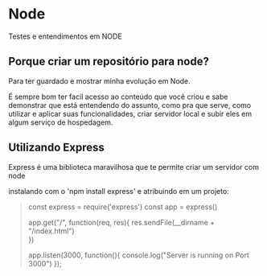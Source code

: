 # Node
Testes e entendimentos em NODE

## Porque criar um repositório para node?
Para ter guardado e mostrar minha evolução em Node.

É sempre bom ter facil acesso ao conteúdo que você criou e sabe demonstrar que está entendendo do assunto, como pra que serve, como utilizar e aplicar suas funcionalidades, criar servidor local e subir eles em algum serviço de hospedagem.

## Utilizando Express
Express é uma biblioteca maravilhosa que te permite criar um servidor com node

instalando com o 'npm install express' e atribuindo em um projeto:

> const express = require('express')
> const app = express()
> 
> app.get("/", function(req, res){
>   res.sendFile(__dirname + "/index.html")  
> })
> 
> app.listen(3000, function(){
>     console.log("Server is running on Port 3000")
> });

